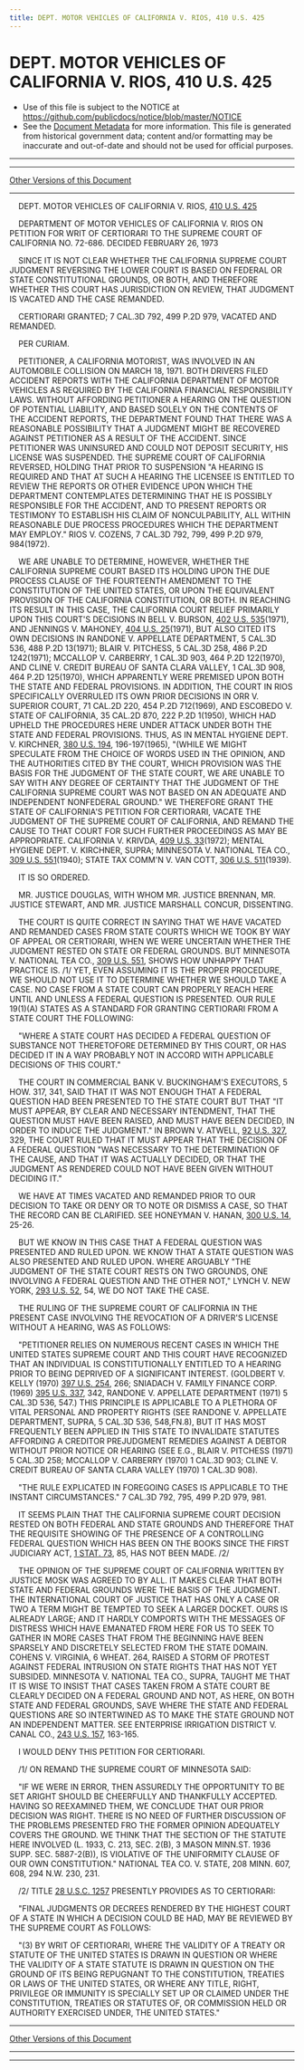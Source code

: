 ```yaml
---
title: DEPT. MOTOR VEHICLES OF CALIFORNIA V. RIOS, 410 U.S. 425
---
```


# DEPT. MOTOR VEHICLES OF CALIFORNIA V. RIOS, 410 U.S. 425

* Use of this file is subject to the NOTICE at https://github.com/publicdocs/notice/blob/master/NOTICE
* See the [Document Metadata](../../../index.md) for more information.
  This file is generated from historical government data; content and/or formatting may be inaccurate and out-of-date and should not be used for official purposes.

----------
----------

[Other Versions of this Document](https://publicdocs.github.io/go/links?ns=uslm-x&ref=%2Fus%2Fcourts%2Fscotus%2FusReporter%2F410%2F425)

----------

    DEPT. MOTOR VEHICLES OF CALIFORNIA V. RIOS, [410 U.S. 425][/us/courts/scotus/usReporter/410/425]

    DEPARTMENT OF MOTOR VEHICLES OF CALIFORNIA V. RIOS ON PETITION FOR WRIT OF CERTIORARI TO THE SUPREME COURT OF CALIFORNIA NO. 72-686.  DECIDED FEBRUARY 26, 1973

    SINCE IT IS NOT CLEAR WHETHER THE CALIFORNIA SUPREME COURT JUDGMENT REVERSING THE LOWER COURT IS BASED ON FEDERAL OR STATE CONSTITUTIONAL GROUNDS, OR BOTH, AND THEREFORE WHETHER THIS COURT HAS JURISDICTION ON REVIEW, THAT JUDGMENT IS VACATED AND THE CASE REMANDED.

    CERTIORARI GRANTED; 7 CAL.3D 792, 499 P.2D 979, VACATED AND REMANDED.

    PER CURIAM.

    PETITIONER, A CALIFORNIA MOTORIST, WAS INVOLVED IN AN AUTOMOBILE COLLISION ON MARCH 18, 1971.  BOTH DRIVERS FILED ACCIDENT REPORTS WITH THE CALIFORNIA DEPARTMENT OF MOTOR VEHICLES AS REQUIRED BY THE CALIFORNIA FINANCIAL RESPONSIBILITY LAWS.  WITHOUT AFFORDING PETITIONER A HEARING ON THE QUESTION OF POTENTIAL LIABILITY, AND BASED SOLELY ON THE CONTENTS OF THE ACCIDENT REPORTS, THE DEPARTMENT FOUND THAT THERE WAS A REASONABLE POSSIBILITY THAT A JUDGMENT MIGHT BE RECOVERED AGAINST PETITIONER AS A RESULT OF THE ACCIDENT.  SINCE PETITIONER WAS UNINSURED AND COULD NOT DEPOSIT SECURITY, HIS LICENSE WAS SUSPENDED.  THE SUPREME COURT OF CALIFORNIA REVERSED, HOLDING THAT PRIOR TO SUSPENSION "A HEARING IS REQUIRED AND THAT AT SUCH A HEARING THE LICENSEE IS ENTITLED TO REVIEW THE REPORTS OR OTHER EVIDENCE UPON WHICH THE DEPARTMENT CONTEMPLATES DETERMINING THAT HE IS POSSIBLY RESPONSIBLE FOR THE ACCIDENT, AND TO PRESENT REPORTS OR TESTIMONY TO ESTABLISH HIS CLAIM OF NONCULPABILITY, ALL WITHIN REASONABLE DUE PROCESS PROCEDURES WHICH THE DEPARTMENT MAY EMPLOY."  RIOS V. COZENS, 7 CAL.3D 792, 799, 499 P.2D 979, 984(1972).

    WE ARE UNABLE TO DETERMINE, HOWEVER, WHETHER THE CALIFORNIA SUPREME COURT BASED ITS HOLDING UPON THE DUE PROCESS CLAUSE OF THE FOURTEENTH AMENDMENT TO THE CONSTITUTION OF THE UNITED STATES, OR UPON THE EQUIVALENT PROVISION OF THE CALIFORNIA CONSTITUTION, OR BOTH.  IN REACHING ITS RESULT IN THIS CASE, THE CALIFORNIA COURT RELIEF PRIMARILY UPON THIS COURT'S DECISIONS IN BELL V. BURSON, [402 U.S. 535][/us/courts/scotus/usReporter/402/535](1971), AND JENNINGS V. MAHONEY, [404 U.S. 25][/us/courts/scotus/usReporter/404/25](1971), BUT ALSO CITED ITS OWN DECISIONS IN RANDONE V. APPELLATE DEPARTMENT, 5 CAL.3D 536, 488 P.2D 13(1971); BLAIR V. PITCHESS, 5 CAL.3D 258, 486 P.2D 1242(1971); MCCALLOP V. CARBERRY, 1 CAL.3D 903, 464 P.2D 122(1970), AND CLINE V. CREDIT BUREAU OF SANTA CLARA VALLEY, 1 CAL.3D 908, 464 P.2D 125(1970), WHICH APPARENTLY WERE PREMISED UPON BOTH THE STATE AND FEDERAL PROVISIONS.  IN ADDITION, THE COURT IN RIOS SPECIFICALLY OVERRULED ITS OWN PRIOR DECISIONS IN ORR V. SUPERIOR COURT, 71 CAL.2D 220, 454 P.2D 712(1969), AND ESCOBEDO V. STATE OF CALIFORNIA, 35 CAL.2D 870, 222 P.2D 1(1950), WHICH HAD UPHELD THE PROCEDURES HERE UNDER ATTACK UNDER BOTH THE STATE AND FEDERAL PROVISIONS.  THUS, AS IN MENTAL HYGIENE DEPT. V. KIRCHNER, [380 U.S. 194][/us/courts/scotus/usReporter/380/194], 196-197(1965), "(WHILE WE MIGHT SPECULATE FROM THE CHOICE OF WORDS USED IN THE OPINION, AND THE AUTHORITIES CITED BY THE COURT, WHICH PROVISION WAS THE BASIS FOR THE JUDGMENT OF THE STATE COURT, WE ARE UNABLE TO SAY WITH ANY DEGREE OF CERTAINTY THAT THE JUDGMENT OF THE CALIFORNIA SUPREME COURT WAS NOT BASED ON AN ADEQUATE AND INDEPENDENT NONFEDERAL GROUND."  WE THEREFORE GRANT THE STATE OF CALIFORNIA'S PETITION FOR CERTIORARI, VACATE THE JUDGMENT OF THE SUPREME COURT OF CALIFORNIA, AND REMAND THE CAUSE TO THAT COURT FOR SUCH FURTHER PROCEEDINGS AS MAY BE APPROPRIATE.  CALIFORNIA V. KRIVDA, [409 U.S. 33][/us/courts/scotus/usReporter/409/33](1972); MENTAL HYGIENE DEPT. V. KIRCHNER, SUPRA; MINNESOTA V. NATIONAL TEA CO., [309 U.S. 551][/us/courts/scotus/usReporter/309/551](1940); STATE TAX COMM'N V. VAN COTT, [306 U.S. 511][/us/courts/scotus/usReporter/306/511](1939).

    IT IS SO ORDERED.

    MR. JUSTICE DOUGLAS, WITH WHOM MR. JUSTICE BRENNAN, MR. JUSTICE STEWART, AND MR. JUSTICE MARSHALL CONCUR, DISSENTING.

    THE COURT IS QUITE CORRECT IN SAYING THAT WE HAVE VACATED AND REMANDED CASES FROM STATE COURTS WHICH WE TOOK BY WAY OF APPEAL OR CERTIORARI, WHEN WE WERE UNCERTAIN WHETHER THE JUDGMENT RESTED ON STATE OR FEDERAL GROUNDS.  BUT MINNESOTA V. NATIONAL TEA CO., [309 U.S. 551][/us/courts/scotus/usReporter/309/551], SHOWS HOW UNHAPPY THAT PRACTICE IS.  /1/  YET, EVEN ASSUMING IT IS THE PROPER PROCEDURE, WE SHOULD NOT USE IT TO DETERMINE WHETHER WE SHOULD TAKE A CASE.  NO CASE FROM A STATE COURT CAN PROPERLY REACH HERE UNTIL AND UNLESS A FEDERAL QUESTION IS PRESENTED.  OUR RULE 19(1)(A) STATES AS A STANDARD FOR GRANTING CERTIORARI FROM A STATE COURT THE FOLLOWING:

    "WHERE A STATE COURT HAS DECIDED A FEDERAL QUESTION OF SUBSTANCE NOT THERETOFORE DETERMINED BY THIS COURT, OR HAS DECIDED IT IN A WAY PROBABLY NOT IN ACCORD WITH APPLICABLE DECISIONS OF THIS COURT."

    THE COURT IN COMMERCIAL BANK V. BUCKINGHAM'S EXECUTORS, 5 HOW.  317, 341, SAID THAT IT WAS NOT ENOUGH THAT A FEDERAL QUESTION HAD BEEN PRESENTED TO THE STATE COURT BUT THAT "IT MUST APPEAR, BY CLEAR AND NECESSARY INTENDMENT, THAT THE QUESTION MUST HAVE BEEN RAISED, AND MUST HAVE BEEN DECIDED, IN ORDER TO INDUCE THE JUDGMENT."  IN BROWN V. ATWELL, [92 U.S. 327][/us/courts/scotus/usReporter/92/327], 329, THE COURT RULED THAT IT MUST APPEAR THAT THE DECISION OF A FEDERAL QUESTION "WAS NECESSARY TO THE DETERMINATION OF THE CAUSE, AND THAT IT WAS ACTUALLY DECIDED, OR THAT THE JUDGMENT AS RENDERED COULD NOT HAVE BEEN GIVEN WITHOUT DECIDING IT."

    WE HAVE AT TIMES VACATED AND REMANDED PRIOR TO OUR DECISION TO TAKE OR DENY OR TO NOTE OR DISMISS A CASE, SO THAT THE RECORD CAN BE CLARIFIED.  SEE HONEYMAN V. HANAN, [300 U.S. 14][/us/courts/scotus/usReporter/300/14], 25-26.

    BUT WE KNOW IN THIS CASE THAT A FEDERAL QUESTION WAS PRESENTED AND RULED UPON.  WE KNOW THAT A STATE QUESTION WAS ALSO PRESENTED AND RULED UPON.  WHERE ARGUABLY "THE JUDGMENT OF THE STATE COURT RESTS ON TWO GROUNDS, ONE INVOLVING A FEDERAL QUESTION AND THE OTHER NOT," LYNCH V. NEW YORK, [293 U.S. 52][/us/courts/scotus/usReporter/293/52], 54, WE DO NOT TAKE THE CASE.

    THE RULING OF THE SUPREME COURT OF CALIFORNIA IN THE PRESENT CASE INVOLVING THE REVOCATION OF A DRIVER'S LICENSE WITHOUT A HEARING, WAS AS FOLLOWS:

    "PETITIONER RELIES ON NUMEROUS RECENT CASES IN WHICH THE UNITED STATES SUPREME COURT AND THIS COURT HAVE RECOGNIZED THAT AN INDIVIDUAL IS CONSTITUTIONALLY ENTITLED TO A HEARING PRIOR TO BEING DEPRIVED OF A SIGNIFICANT INTEREST.  (GOLDBERT V. KELLY (1970) [397 U.S. 254][/us/courts/scotus/usReporter/397/254], 266; SNIADACH V. FAMILY FINANCE CORP. (1969) [395 U.S. 337][/us/courts/scotus/usReporter/395/337], 342, RANDONE V. APPELLATE DEPARTMENT (1971) 5 CAL.3D 536, 547.)  THIS PRINCIPLE IS APPLICABLE TO A PLETHORA OF VITAL PERSONAL AND PROPERTY RIGHTS (SEE RANDONE V. APPELLATE DEPARTMENT, SUPRA, 5 CAL.3D 536, 548,FN.8), BUT IT HAS MOST FREQUENTLY BEEN APPLIED IN THIS STATE TO INVALIDATE STATUTES AFFORDING A CREDITOR PREJUDGMENT REMEDIES AGAINST A DEBTOR WITHOUT PRIOR NOTICE OR HEARING (SEE E.G., BLAIR V. PITCHESS (1971) 5 CAL.3D 258; MCCALLOP V. CARBERRY (1970) 1 CAL.3D 903; CLINE V. CREDIT BUREAU OF SANTA CLARA VALLEY (1970) 1 CAL.3D 908).

    "THE RULE EXPLICATED IN FOREGOING CASES IS APPLICABLE TO THE INSTANT CIRCUMSTANCES."  7 CAL.3D 792, 795, 499 P.2D 979, 981.

    IT SEEMS PLAIN THAT THE CALIFORNIA SUPREME COURT DECISION RESTED ON BOTH FEDERAL AND STATE GROUNDS AND THEREFORE THAT THE REQUISITE SHOWING OF THE PRESENCE OF A CONTROLLING FEDERAL QUESTION WHICH HAS BEEN ON THE BOOKS SINCE THE FIRST JUDICIARY ACT, [1 STAT. 73][/us/stat/1/73], 85, HAS NOT BEEN MADE.  /2/

    THE OPINION OF THE SUPREME COURT OF CALIFORNIA WRITTEN BY JUSTICE MOSK WAS AGREED TO BY ALL.  IT MAKES CLEAR THAT BOTH STATE AND FEDERAL GROUNDS WERE THE BASIS OF THE JUDGMENT.  THE INTERNATIONAL COURT OF JUSTICE THAT HAS ONLY A CASE OR TWO A TERM MIGHT BE TEMPTED TO SEEK A LARGER DOCKET.  OURS IS ALREADY LARGE; AND IT HARDLY COMPORTS WITH THE MESSAGES OF DISTRESS WHICH HAVE EMANATED FROM HERE FOR US TO SEEK TO GATHER IN MORE CASES THAT FROM THE BEGINNING HAVE BEEN SPARSELY AND DISCRETELY SELECTED FROM THE STATE DOMAIN.  COHENS V. VIRGINIA, 6 WHEAT.  264, RAISED A STORM OF PROTEST AGAINST FEDERAL INTRUSION ON STATE RIGHTS THAT HAS NOT YET SUBSIDED.  MINNESOTA V. NATIONAL TEA CO., SUPRA, TAUGHT ME THAT IT IS WISE TO INSIST THAT CASES TAKEN FROM A STATE COURT BE CLEARLY DECIDED ON A FEDERAL GROUND AND NOT, AS HERE, ON BOTH STATE AND FEDERAL GROUNDS, SAVE WHERE THE STATE AND FEDERAL QUESTIONS ARE SO INTERTWINED AS TO MAKE THE STATE GROUND NOT AN INDEPENDENT MATTER.  SEE ENTERPRISE IRRIGATION DISTRICT V. CANAL CO., [243 U.S. 157][/us/courts/scotus/usReporter/243/157], 163-165.

    I WOULD DENY THIS PETITION FOR CERTIORARI.

    /1/  ON REMAND THE SUPREME COURT OF MINNESOTA SAID:

    "IF WE WERE IN ERROR, THEN ASSUREDLY THE OPPORTUNITY TO BE SET ARIGHT SHOULD BE CHEERFULLY AND THANKFULLY ACCEPTED.  HAVING SO REEXAMINED THEM, WE CONCLUDE THAT OUR PRIOR DECISION WAS RIGHT.  THERE IS NO NEED OF FURTHER DISCUSSION OF THE PROBLEMS PRESENTED FRO THE FORMER OPINION ADEQUATELY COVERS THE GROUND.  WE THINK THAT THE SECTION OF THE STATUTE HERE INVOLVED (L. 1933, C. 213, SEC. 2(B), 3 MASON MINN.ST. 1936 SUPP. SEC. 5887-2(B)), IS VIOLATIVE OF THE UNIFORMITY CLAUSE OF OUR OWN CONSTITUTION."  NATIONAL TEA CO. V. STATE, 208 MINN. 607, 608, 294 N.W. 230, 231.

    /2/  TITLE [28 U.S.C. 1257][/us/usc/t28/s1257] PRESENTLY PROVIDES AS TO CERTIORARI:

    "FINAL JUDGMENTS OR DECREES RENDERED BY THE HIGHEST COURT OF A STATE IN WHICH A DECISION COULD BE HAD, MAY BE REVIEWED BY THE SUPREME COURT AS FOLLOWS:

    "(3) BY WRIT OF CERTIORARI, WHERE THE VALIDITY OF A TREATY OR STATUTE OF THE UNITED STATES IS DRAWN IN QUESTION OR WHERE THE VALIDITY OF A STATE STATUTE IS DRAWN IN QUESTION ON THE GROUND OF ITS BEING REPUGNANT TO THE CONSTITUTION, TREATIES OR LAWS OF THE UNITED STATES, OR WHERE ANY TITLE, RIGHT, PRIVILEGE OR IMMUNITY IS SPECIALLY SET UP OR CLAIMED UNDER THE CONSTITUTION, TREATIES OR STATUTES OF, OR COMMISSION HELD OR AUTHORITY EXERCISED UNDER, THE UNITED STATES."

----------

[Other Versions of this Document](https://publicdocs.github.io/go/links?ns=uslm-x&ref=%2Fus%2Fcourts%2Fscotus%2FusReporter%2F410%2F425)

----------
----------

[/us/courts/scotus/usReporter/410/425]: https://publicdocs.github.io/go/links?ns=uslm-x&ref=%2Fus%2Fcourts%2Fscotus%2FusReporter%2F410%2F425
[/us/courts/scotus/usReporter/402/535]: https://publicdocs.github.io/go/links?ns=uslm-x&ref=%2Fus%2Fcourts%2Fscotus%2FusReporter%2F402%2F535
[/us/courts/scotus/usReporter/404/25]: https://publicdocs.github.io/go/links?ns=uslm-x&ref=%2Fus%2Fcourts%2Fscotus%2FusReporter%2F404%2F25
[/us/courts/scotus/usReporter/380/194]: https://publicdocs.github.io/go/links?ns=uslm-x&ref=%2Fus%2Fcourts%2Fscotus%2FusReporter%2F380%2F194
[/us/courts/scotus/usReporter/409/33]: https://publicdocs.github.io/go/links?ns=uslm-x&ref=%2Fus%2Fcourts%2Fscotus%2FusReporter%2F409%2F33
[/us/courts/scotus/usReporter/309/551]: https://publicdocs.github.io/go/links?ns=uslm-x&ref=%2Fus%2Fcourts%2Fscotus%2FusReporter%2F309%2F551
[/us/courts/scotus/usReporter/306/511]: https://publicdocs.github.io/go/links?ns=uslm-x&ref=%2Fus%2Fcourts%2Fscotus%2FusReporter%2F306%2F511
[/us/courts/scotus/usReporter/309/551]: https://publicdocs.github.io/go/links?ns=uslm-x&ref=%2Fus%2Fcourts%2Fscotus%2FusReporter%2F309%2F551
[/us/courts/scotus/usReporter/92/327]: https://publicdocs.github.io/go/links?ns=uslm-x&ref=%2Fus%2Fcourts%2Fscotus%2FusReporter%2F92%2F327
[/us/courts/scotus/usReporter/300/14]: https://publicdocs.github.io/go/links?ns=uslm-x&ref=%2Fus%2Fcourts%2Fscotus%2FusReporter%2F300%2F14
[/us/courts/scotus/usReporter/293/52]: https://publicdocs.github.io/go/links?ns=uslm-x&ref=%2Fus%2Fcourts%2Fscotus%2FusReporter%2F293%2F52
[/us/courts/scotus/usReporter/397/254]: https://publicdocs.github.io/go/links?ns=uslm-x&ref=%2Fus%2Fcourts%2Fscotus%2FusReporter%2F397%2F254
[/us/courts/scotus/usReporter/395/337]: https://publicdocs.github.io/go/links?ns=uslm-x&ref=%2Fus%2Fcourts%2Fscotus%2FusReporter%2F395%2F337
[/us/stat/1/73]: https://publicdocs.github.io/go/links?ns=uslm&ref=%2Fus%2Fstat%2F1%2F73
[/us/courts/scotus/usReporter/243/157]: https://publicdocs.github.io/go/links?ns=uslm-x&ref=%2Fus%2Fcourts%2Fscotus%2FusReporter%2F243%2F157
[/us/usc/t28/s1257]: https://publicdocs.github.io/go/links?ns=uslm&ref=%2Fus%2Fusc%2Ft28%2Fs1257


